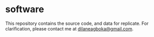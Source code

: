 # software
This repository contains the source code, and data for replicate.
For clarification, please contact me at dilaneagboka@gmail.com.
